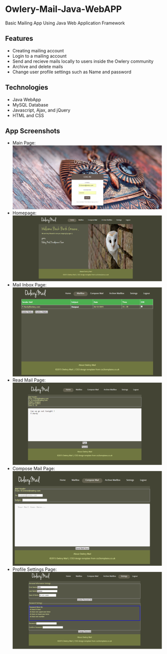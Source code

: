 # Owlery-Mail-Java-WebAPP
Basic Mailing App
Using Java Web Application Framework

## Features
- Creating mailing account
- Login to a mailing account
- Send and recieve mails locally to users inside the Owlery community
- Archive and delete mails
- Change user profile settings such as Name and password

## Technologies
- Java WebApp
- MySQL Database
- Javascript, Ajax, and jQuery
- HTML and CSS
## App Screenshots
- Main Page:
![alt text](https://github.com/Eslam-Ibrahim/Owlery-Mail-Java-WebAPP/blob/master/mainpage.png)
- Homepage:
![alt text](https://github.com/Eslam-Ibrahim/Owlery-Mail-Java-WebAPP/blob/master/homepage.png)
- Mail Inbox Page:
![alt text](https://github.com/Eslam-Ibrahim/Owlery-Mail-Java-WebAPP/blob/master/Mailbox.png)
- Read Mail Page:
![alt text](https://github.com/Eslam-Ibrahim/Owlery-Mail-Java-WebAPP/blob/master/mailView.png)
- Compose Mail Page:
![alt text](https://github.com/Eslam-Ibrahim/Owlery-Mail-Java-WebAPP/blob/master/composeMail.png)
- Profile Settings Page:
![alt text](https://github.com/Eslam-Ibrahim/Owlery-Mail-Java-WebAPP/blob/master/settings.png)

